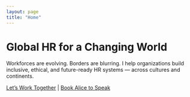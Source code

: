 ```yaml
---
layout: page
title: "Home"
---
```


# Global HR for a Changing World

Workforces are evolving. Borders are blurring.
I help organizations build inclusive, ethical, and future-ready HR systems —
across cultures and continents.

[Let’s Work Together](contact) | [Book Alice to Speak](speaking)
